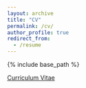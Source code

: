```yaml
---
layout: archive
title: "CV"
permalink: /cv/
author_profile: true
redirect_from:
  - /resume
---
```


{% include base_path %}

[Curriculum Vitae](http://zacharykstine.github.io/files/20191210_cv.pdf)
